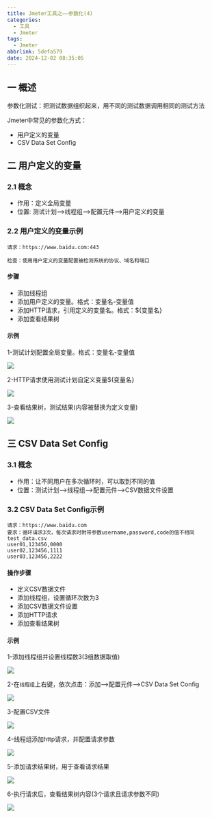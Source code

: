 ```yaml
---
title: Jmeter工具之——参数化(4)
categories:
  - 工具
  - Jmeter
tags:
  - Jmeter
abbrlink: 5defa579
date: 2024-12-02 08:35:05
---
```

## 一 概述

参数化测试：把测试数据组织起来，用不同的测试数据调用相同的测试方法

Jmeter中常见的参数化方式：

* 用户定义的变量
* CSV Data Set Config

<!--more-->

## 二 用户定义的变量

### 2.1 概念

* 作用：定义全局变量
* 位置: 测试计划—>线程组—>配置元件—>用户定义的变量

### 2.2 用户定义的变量示例

```
请求：https://www.baidu.com:443

检查：使用用户定义的变量配置被检测系统的协议、域名和端口
```

#### 步骤

* 添加线程组
* 添加用户定义的变量。格式：变量名-变量值
* 添加HTTP请求，引用定义的变量名。格式：${变量名}
* 添加查看结果树

#### 示例

1-测试计划配置全局变量。格式：变量名-变量值

![][1]

2-HTTP请求使用测试计划自定义变量${变量名}

![][2]

3-查看结果树，测试结果(内容被替换为定义变量)

![][3]

## 三 CSV Data Set Config

### 3.1 概念

* 作用：让不同用户在多次循环时，可以取到不同的值
* 位置：测试计划—>线程组—>配置元件—>CSV数据文件设置

### 3.2 CSV Data Set Config示例

```
请求：https://www.baidu.com
要求：循环请求3次，每次请求时附带参数username,password,code的值不相同
test_data.csv
user01,123456,0000
user02,123456,1111
user03,123456,2222
```

#### 操作步骤

* 定义CSV数据文件
* 添加线程组，设置循环次数为3
* 添加CSV数据文件设置
* 添加HTTP请求
* 添加查看结果树

#### 示例

1-添加线程组并设置线程数3(3组数据取值)

![][4]

2-在`线程组`上右键，依次点击：添加—>配置元件—>CSV Data Set Config

![][5]

3-配置CSV文件

![][6]

4-线程组添加http请求，并配置请求参数

![][7]

5-添加请求结果树，用于查看请求结果

![][8]

6-执行请求后，查看结果树内容(3个请求且请求参数不同)

![][9]




[1]: https://cdn.jsdelivr.net/gh/pgzxc/cdn/blog-image/jmeter-4-param-global-set-1.png
[2]: https://cdn.jsdelivr.net/gh/pgzxc/cdn/blog-image/jmeter-4-param-http-2.png
[3]: https://cdn.jsdelivr.net/gh/pgzxc/cdn/blog-image/jmeter-4-param-http-result-3.png
[4]: https://cdn.jsdelivr.net/gh/pgzxc/cdn/blog-image/jmeter-4-param-thread-set-4.png
[5]: https://cdn.jsdelivr.net/gh/pgzxc/cdn/blog-image/jmeter-4-param-csv-add-5.png
[6]: https://cdn.jsdelivr.net/gh/pgzxc/cdn/blog-image/jmeter-4-param-csv-set-6.png
[7]: https://cdn.jsdelivr.net/gh/pgzxc/cdn/blog-image/jmeter-4-param-http-7.png
[8]: https://cdn.jsdelivr.net/gh/pgzxc/cdn/blog-image/jmeter-4-param-result-add-8.png
[9]: https://cdn.jsdelivr.net/gh/pgzxc/cdn/blog-image/jmeter-4-param-result-view-9.png

